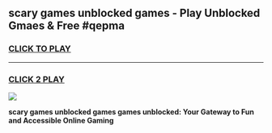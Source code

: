 
## scary games unblocked games - Play Unblocked Gmaes & Free #qepma
<h3>
<a href="https://premium.freeplayer.one?title=scary_games_unblocked_games&ref=03M">CLICK TO PLAY</a></h3>
<hr>

<h3>
<a href="https://premium.freeplayer.one?title=scary_games_unblocked_games&ref=03M">CLICK 2 PLAY</a>
  
</h3>

<a href="https://premium.freeplayer.one?title=scary_games_unblocked_games&ref=03M"><img src="https://clearcache.store/games.png"></a>


**scary games unblocked games games unblocked: Your Gateway to Fun and Accessible Online Gaming**
